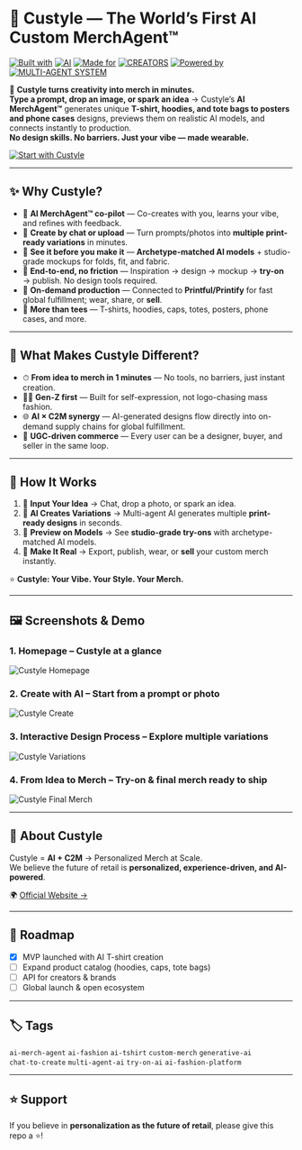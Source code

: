 # 👕 Custyle — The World’s First AI Custom MerchAgent™


[![Built with](https://img.shields.io/badge/Built%20with-444444?style=for-the-badge)](https://custyle.ai)
[![AI](https://img.shields.io/badge/AI-7B61FF?style=for-the-badge&logo=openai&logoColor=ffffff)](https://custyle.ai)
[![Made for](https://img.shields.io/badge/Made%20for-444444?style=for-the-badge)](https://custyle.ai)
[![CREATORS](https://img.shields.io/badge/CREATORS-FF7A45?style=for-the-badge&logo=sparkfun&logoColor=ffffff)](https://custyle.ai)
[![Powered by](https://img.shields.io/badge/Powered%20by-444444?style=for-the-badge)](https://custyle.ai)
[![MULTI-AGENT SYSTEM](https://img.shields.io/badge/MULTI--AGENT%20SYSTEM-06B6D4?style=for-the-badge&logo=protocols-dot-io&logoColor=ffffff)](https://custyle.ai)


🚀 **Custyle turns creativity into merch in minutes.**  
**Type a prompt, drop an image, or spark an idea** → Custyle’s **AI MerchAgent™** generates unique **T-shirt, hoodies, and tote bags to posters and phone cases** designs, previews them on realistic AI models, and connects instantly to production.  
**No design skills. No barriers. Just your vibe — made wearable.**  

[![Start with Custyle](https://img.shields.io/badge/START%20WITH%20CUSTYLE-0A66C2?style=for-the-badge&logo=github&logoColor=ffffff)](https://custyle.ai)


---

## ✨ Why Custyle?

- 🧠 **AI MerchAgent™ co-pilot** — Co-creates with you, learns your vibe, and refines with feedback.
- 💬 **Create by chat or upload** — Turn prompts/photos into **multiple print-ready variations** in minutes.
- 👀 **See it before you make it** — **Archetype-matched AI models** + studio-grade mockups for folds, fit, and fabric.
- 🔁 **End-to-end, no friction** — Inspiration → design → mockup → **try-on** → publish. No design tools required.
- 🚚 **On-demand production** — Connected to **Printful/Printify** for fast global fulfillment; wear, share, or **sell**.
- 🧢 **More than tees** — T-shirts, hoodies, caps, totes, posters, phone cases, and more.
 

---

## 🔑 What Makes Custyle Different?

- ⏱ **From idea to merch in 1 minutes** — No tools, no barriers, just instant creation.  
- 👩‍🎤 **Gen-Z first** — Built for self-expression, not logo-chasing mass fashion.  
- 🌐 **AI × C2M synergy** — AI-generated designs flow directly into on-demand supply chains for global fulfillment.  
- 🔄 **UGC-driven commerce** — Every user can be a designer, buyer, and seller in the same loop.  

---

## 🌟 How It Works

1. 📝 **Input Your Idea** → Chat, drop a photo, or spark an idea.  
2. 🎨 **AI Creates Variations** → Multi-agent AI generates multiple **print-ready designs** in seconds.  
3. 👕 **Preview on Models** → See **studio-grade try-ons** with archetype-matched AI models.  
4. 🛒 **Make It Real** → Export, publish, wear, or **sell** your custom merch instantly.  

⭐ **Custyle: Your Vibe. Your Style. Your Merch.**


---

## 🖼️ Screenshots & Demo

### 1. Homepage – Custyle at a glance
![Custyle Homepage](docs/images/homepage.png)

### 2. Create with AI – Start from a prompt or photo
![Custyle Create](docs/images/create.png)

### 3. Interactive Design Process – Explore multiple variations
![Custyle Variations](docs/images/variations.png)

### 4. From Idea to Merch – Try-on & final merch ready to ship
![Custyle Final Merch](docs/images/final-merch.png)


---

## 📖 About Custyle

Custyle = **AI + C2M** → Personalized Merch at Scale.  
We believe the future of retail is **personalized, experience-driven, and AI-powered**.  

🌍 [Official Website →](https://custyle.ai)

---

## 📌 Roadmap

- [x] MVP launched with AI T-shirt creation  
- [ ] Expand product catalog (hoodies, caps, tote bags)  
- [ ] API for creators & brands  
- [ ] Global launch & open ecosystem  

---

## 🏷️ Tags

`ai-merch-agent` `ai-fashion` `ai-tshirt` `custom-merch` `generative-ai`  
`chat-to-create` `multi-agent-ai` `try-on-ai` `ai-fashion-platform`  

---

## ⭐ Support

If you believe in **personalization as the future of retail**, please give this repo a ⭐!  
